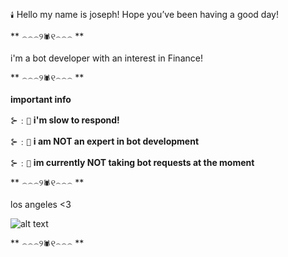 `🕯️` Hello my name is joseph! Hope you’ve been having a good  day! 

** ⌢⌢⌢୨`🕷`୧⌢⌢⌢ **


i'm a bot developer with an interest in Finance!


** ⌢⌢⌢୨`🕷`୧⌢⌢⌢ **


 **important info** 


⊱﹕`🎃`  **i'm slow to respond!**


⊱﹕`👻`   **i am NOT an expert in bot development** 


⊱﹕`🦇`    **im currently NOT taking bot requests at the moment**

** ⌢⌢⌢୨`🕷`୧⌢⌢⌢ **

los angeles <3 

![alt text](https://www.history.com/.image/ar_16:9%2Cc_fill%2Ccs_srgb%2Cfl_progressive%2Cg_faces:center%2Cq_auto:good%2Cw_768/MTYyMzAxNjY4MjA4MTU4NjIx/topic-los-angeles-gettyimages-943489042-feature.jpg)

** ⌢⌢⌢୨`🕷`୧⌢⌢⌢ **

 
